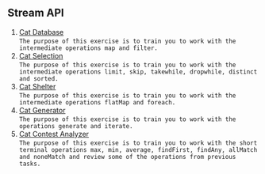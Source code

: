## Stream API
1. [Cat Database](https://github.com/pp8a/Professional_Java_SE_Development/tree/main/Stream%20API/cat-database) <br/> ```The purpose of this exercise is to train you to work with the intermediate operations map and filter.```
2. [Cat Selection](https://github.com/pp8a/Professional_Java_SE_Development/tree/main/Stream%20API/cat-selection)<br/> ```The purpose of this exercise is to train you to work with the intermediate operations limit, skip, takewhile, dropwhile, distinct and sorted.```
3. [Cat Shelter](https://github.com/pp8a/Professional_Java_SE_Development/tree/main/Stream%20API/cat-shelter) <br/> ```The purpose of this exercise is to train you to work with the intermediate operations flatMap and foreach.```
4. [Cat Generator](https://github.com/pp8a/Professional_Java_SE_Development/tree/main/Stream%20API/cat-generator) <br/> ```The purpose of this exercise is to train you to work with the operations generate and iterate.```
5. [Cat Contest Analyzer](https://github.com/pp8a/Professional_Java_SE_Development/tree/main/Stream%20API/cat-contest-analyzer) <br/> ```The purpose of this exercise is to train you to work with the short terminal operations max, min, average, findFirst, findAny, allMatch and noneMatch and review some of the operations from previous tasks.```
